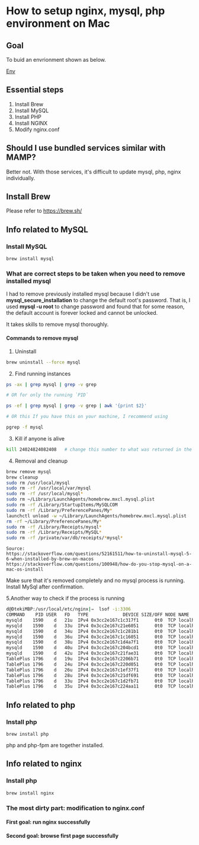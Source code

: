 # How to setup nginx, mysql, php environment on Mac
## Goal
To buid an envrionment shown as below.

[Env](./final.png)

## Essential steps
1. Install Brew
2. Install MySQL
3. Install PHP
4. Install NGINX
5. Modify nginx.conf

## Should I use bundled services similar with MAMP?
Better not. With those services, it's difficult to update mysql, php, nginx individually.
## Install Brew
Please refer to https://brew.sh/
## Info related to MySQL
### Install MySQL
```console
brew install mysql
```
### What are correct steps to be taken when you need to remove installed mysql
I had to remove previously installed mysql because I didn't use **mysql_secure_installation** to change the default root's password. That is, I used **mysql -u root** to change password and found that for some reason, the default account is forever locked and cannot be unlocked.

It takes skills to remove mysql thoroughly. 

#### Commands to remove mysql
1. Uninstall
```sh
brew uninstall --force mysql
```
2. Find running instances
```sh
ps -ax | grep mysql | grep -v grep

# OR for only the running `PID`

ps -ef | grep mysql | grep -v grep | awk '{print $2}'

# OR this If you have this on your machine, I recommend using 

pgrep -f mysql
```
3. Kill if anyone is alive
```sh
kill 24024824082408   # change this number to what was returned in the grep 
```

4. Removal and cleanup
```sh
brew remove mysql
brew cleanup
sudo rm /usr/local/mysql
sudo rm -rf /usr/local/var/mysql
sudo rm -rf /usr/local/mysql*
sudo rm ~/Library/LaunchAgents/homebrew.mxcl.mysql.plist
sudo rm -rf /Library/StartupItems/MySQLCOM
sudo rm -rf /Library/PreferencePanes/My*
launchctl unload -w ~/Library/LaunchAgents/homebrew.mxcl.mysql.plist
rm -rf ~/Library/PreferencePanes/My*
sudo rm -rf /Library/Receipts/mysql*
sudo rm -rf /Library/Receipts/MySQL*
sudo rm -rf /private/var/db/receipts/*mysql*
```
```
Source: 
https://stackoverflow.com/questions/52161511/how-to-uninstall-mysql-5-6-when-installed-by-brew-on-macos
https://stackoverflow.com/questions/100948/how-do-you-stop-mysql-on-a-mac-os-install
```
Make sure that it's removed completely and no mysql process is running. Install MySql after confirmation.  
 
5.Another way to check if the process is running
```sh
d@DtekiMBP:/usr/local/etc/nginx|⇒  lsof -i:3306
COMMAND    PID USER   FD   TYPE             DEVICE SIZE/OFF NODE NAME
mysqld    1590    d   21u  IPv4 0x3cc2e167c1c317f1      0t0  TCP localhost:mysql (LISTEN)
mysqld    1590    d   33u  IPv4 0x3cc2e167c21e6051      0t0  TCP localhost:mysql->localhost:50184 (ESTABLISHED)
mysqld    1590    d   34u  IPv4 0x3cc2e167c1c281b1      0t0  TCP localhost:mysql->localhost:50187 (ESTABLISHED)
mysqld    1590    d   36u  IPv4 0x3cc2e167c1c16051      0t0  TCP localhost:mysql->localhost:50188 (ESTABLISHED)
mysqld    1590    d   38u  IPv4 0x3cc2e167c1d4a7f1      0t0  TCP localhost:mysql->localhost:50189 (ESTABLISHED)
mysqld    1590    d   40u  IPv4 0x3cc2e167c204bcd1      0t0  TCP localhost:mysql->localhost:50193 (ESTABLISHED)
mysqld    1590    d   42u  IPv4 0x3cc2e167c21fae31      0t0  TCP localhost:mysql->localhost:50731 (ESTABLISHED)
TablePlus 1796    d   19u  IPv4 0x3cc2e167c2206b71      0t0  TCP localhost:50184->localhost:mysql (ESTABLISHED)
TablePlus 1796    d   24u  IPv4 0x3cc2e167c220d051      0t0  TCP localhost:50187->localhost:mysql (ESTABLISHED)
TablePlus 1796    d   26u  IPv4 0x3cc2e167c1ef37f1      0t0  TCP localhost:50188->localhost:mysql (ESTABLISHED)
TablePlus 1796    d   28u  IPv4 0x3cc2e167c21df691      0t0  TCP localhost:50189->localhost:mysql (ESTABLISHED)
TablePlus 1796    d   33u  IPv4 0x3cc2e167c1d2fb71      0t0  TCP localhost:50731->localhost:mysql (ESTABLISHED)
TablePlus 1796    d   35u  IPv4 0x3cc2e167c224aa11      0t0  TCP localhost:50193->localhost:mysql (ESTABLISHED)
```
## Info related to php
### Install php
```console
brew install php
```
php and php-fpm are together installed.

## Info related to nginx
### Install php
```console
brew install nginx
```
### The most dirty part: modification to nginx.conf
#### First goal: run nginx successfully
#### Second goal: browse first page successfully

